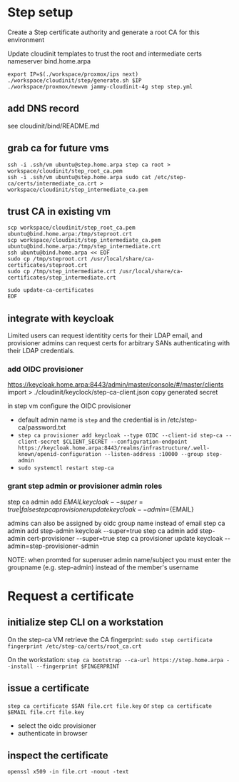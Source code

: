 # Step setup

Create a Step certificate authority and generate a root CA for this environment

Update cloudinit templates to trust the root and intermediate certs
nameserver bind.home.arpa

```
export IP=$(./workspace/proxmox/ips next)
./workspace/cloudinit/step/generate.sh $IP
./workspace/proxmox/newvm jammy-cloudinit-4g step step.yml
```

## add DNS record
see cloudinit/bind/README.md

## grab ca for future vms
```
ssh -i .ssh/vm ubuntu@step.home.arpa step ca root > workspace/cloudinit/step_root_ca.pem
ssh -i .ssh/vm ubuntu@step.home.arpa sudo cat /etc/step-ca/certs/intermediate_ca.crt > workspace/cloudinit/step_intermediate_ca.pem
```

## trust CA in existing vm
```
scp workspace/cloudinit/step_root_ca.pem ubuntu@bind.home.arpa:/tmp/steproot.crt
scp workspace/cloudinit/step_intermediate_ca.pem ubuntu@bind.home.arpa:/tmp/step_intermediate.crt
ssh ubuntu@bind.home.arpa << EOF
sudo cp /tmp/steproot.crt /usr/local/share/ca-certificates/steproot.crt
sudo cp /tmp/step_intermediate.crt /usr/local/share/ca-certificates/step_intermediate.crt

sudo update-ca-certificates
EOF
```

## integrate with keycloak

Limited users can request identitity certs for their LDAP email, and provisioner admins can request certs for arbitrary SANs authenticating with their LDAP credentials.

### add OIDC provisioner
https://keycloak.home.arpa:8443/admin/master/console/#/master/clients
import > ./cloudinit/keyclock/step-ca-client.json
copy generated secret

in step vm configure the OIDC provisioner
* default admin name is `step` and the credential is in /etc/step-ca/password.txt
* `step ca provisioner add keycloak --type OIDC --client-id step-ca --client-secret $CLIENT_SECRET --configuration-endpoint https://keycloak.home.arpa:8443/realms/infrastructure/.well-known/openid-configuration --listen-address :10000 --group step-admin`
* `sudo systemctl restart step-ca`

### grant step admin or provisioner admin roles
step ca admin add ${EMAIL} keycloak --super=true|false
step ca provisioner update keycloak --admin=${EMAIL}

admins can also be assigned by oidc group name instead of email
step ca admin add step-admin keycloak --super=true
step ca admin add step-admin cert-provisioner --super=true
step ca provisioner update keycloak --admin=step-provisioner-admin

NOTE: when promted for superuser admin name/subject you must enter the groupname (e.g. step-admin) instead of the member's username

# Request a certificate
## initialize step CLI on a workstation
On the step-ca VM retrieve the CA fingerprint:
`sudo step certificate fingerprint /etc/step-ca/certs/root_ca.crt`

On the workstation:
`step ca bootstrap --ca-url https://step.home.arpa --install --fingerprint $FINGERPRINT`

## issue a certificate
`step ca certificate $SAN file.crt file.key`
or
`step ca certificate $EMAIL file.crt file.key`

* select the oidc provisioner
* authenticate in browser

## inspect the certificate
`openssl x509 -in file.crt -noout -text`